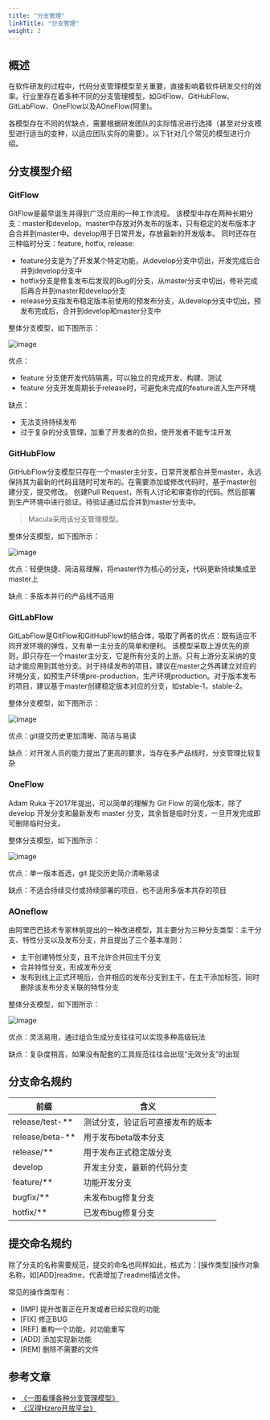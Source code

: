 ```yaml
---
title: "分支管理"
linkTitle: "分支管理"
weight: 2
---
```


## 概述
在软件研发的过程中，代码分支管理模型至关重要，直接影响着软件研发交付的效率。行业里存在着多种不同的分支管理模型，如GitFlow、GitHubFlow、GitLabFlow、OneFlow以及AOneFlow(阿里)。

各模型存在不同的优缺点，需要根据研发团队的实际情况进行选择（甚至对分支模型进行适当的变种，以适应团队实际的需要）。以下针对几个常见的模型进行介绍。



## 分支模型介绍

### GitFlow
GitFlow是最早诞生并得到广泛应用的一种工作流程。
该模型中存在两种长期分支：master和develop。master中存放对外发布的版本，只有稳定的发布版本才会合并到master中。develop用于日常开发，存放最新的开发版本。
同时还存在三种临时分支：feature, hotfix, release:
+ feature分支是为了开发某个特定功能，从develop分支中切出，开发完成后合并到develop分支中
+ hotfix分支是修复发布后发现的Bug的分支，从master分支中切出，修补完成后再合并到master和develop分支
+ release分支指发布稳定版本前使用的预发布分支，从develop分支中切出，预发布完成后，合并到develop和master分支中

整体分支模型，如下图所示：

![image](../images/gitflow.jpg)

优点：
+ feature 分支使开发代码隔离，可以独立的完成开发、构建、测试
+ feature 分支开发周期长于release时，可避免未完成的feature进入生产环境

缺点：
+ 无法支持持续发布
+ 过于复杂的分支管理，加重了开发者的负担，使开发者不能专注开发
### GitHubFlow
GitHubFlow分支模型只存在一个master主分支，日常开发都合并至master，永远保持其为最新的代码且随时可发布的。在需要添加或修改代码时，基于master创建分支，提交修改。
创建Pull Request，所有人讨论和审查你的代码。然后部署到生产环境中进行验证。待验证通过后合并到master分支中。

> Macula采用该分支管理模型。

整体分支模型，如下图所示：

![image](../images/githubflow.jpg)

优点：轻便快捷、简洁易理解，将master作为核心的分支，代码更新持续集成至master上

缺点：多版本并行的产品线不适用
### GitLabFlow
GitLabFlow是GitFlow和GitHubFlow的结合体，吸取了两者的优点：既有适应不同开发环境的弹性，又有单一主分支的简单和便利。
该模型采取上游优先的原则，即只存在一个master主分支，它是所有分支的上游。只有上游分支采纳的变动才能应用到其他分支。对于持续发布的项目，建议在master之外再建立对应的环境分支，如预生产环境pre-production，生产环境production。对于版本发布的项目，建议基于master创建稳定版本对应的分支，如stable-1，stable-2。

整体分支模型，如下图所示：

![image](../images/gitlabflow1.jpg)

优点：git提交历史更加清晰、简洁与易读

缺点：对开发人员的能力提出了更高的要求，当存在多产品线时，分支管理比较复杂
### OneFlow
Adam Ruka 于2017年提出，可以简单的理解为 Git Flow 的简化版本，除了 develop 开发分支和最新发布 master 分支，其余皆是临时分支，一旦开发完成即可删除临时分支。

整体分支模型，如下图所示：

![image](../images/oneflow.jpg)

优点：单一版本首选，git 提交历史简介清晰易读

缺点：不适合持续交付或持续部署的项目，也不适用多版本共存的项目
### AOneflow
由阿里巴巴技术专家林帆提出的一种改进模型，其主要分为三种分支类型：主干分支、特性分支以及发布分支，并且提出了三个基本准则：
+ 主干创建特性分支，且不允许合并回主干分支
+ 合并特性分支，形成发布分支
+ 发布到线上正式环境后，合并相应的发布分支到主干，在主干添加标签，同时删除该发布分支关联的特性分支

整体分支模型，如下图所示：

![image](../images/aoneflow.jpg)

优点：灵活易用，通过组合生成分支往往可以实现多种高级玩法

缺点：复杂度稍高，如果没有配套的工具规范往往会出现“无效分支”的出现


## 分支命名规约

| 前缀 |	含义 |
| ---- | ---- |
| release/test-**	| 测试分支，验证后可直接发布的版本 |
| release/beta-**	| 用于发布beta版本分支 |
| release/**	| 用于发布正式稳定版分支 |
| develop	| 开发主分支，最新的代码分支 |
| feature/**	| 功能开发分支 |
| bugfix/**	| 未发布bug修复分支 |
| hotfix/**	| 已发布bug修复分支 |


## 提交命名规约

除了分支的名称需要规范，提交的命名也同样如此，格式为：[操作类型]操作对象名称，如[ADD]readme，代表增加了readme描述文件。

常见的操作类型有：
+ [IMP] 提升改善正在开发或者已经实现的功能
+ [FIX] 修正BUG
+ [REF] 重构一个功能，对功能重写
+ [ADD] 添加实现新功能
+ [REM] 删除不需要的文件



## 参考文章

+ [《一图看懂各种分支管理模型》](https://www.imooc.com/article/322747)
+ [《汉得Hzero开放平台》](https://open.hand-china.com/document-center/doc/product/10067/10239?doc_id=34366&doc_code=6160)
